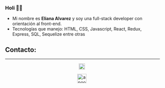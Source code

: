 ### Holi 👋👋
- Mi nombre es **Eliana Alvarez** y soy una full-stack developer con orientación al front-end.
- Tecnologías que manejo: HTML, CSS, Javascript, React, Redux, Express, SQL, Sequelize entre otras

## Contacto:
<hr/>
<p align="center">
<a href="https://http://www.linkedin.com/in/eliana-gabriela-alvarez/" target="_blank"><img align="center" src="https://cdn-icons-png.flaticon.com/512/1383/1383262.png" alt="apoorvtyagi" height="20" width="20" /></a>&nbsp;
</p>
<p align="center">
<a href="mailto:alvarezeliana00@gmail.com" target="blank"><img align="center" src="https://cdn-icons.flaticon.com/png/512/2875/premium/2875394.png?token=exp=1641350902~hmac=cafcdb1ea0d4451dea1bbee27e075da5" alt="apoorvtyagi" height="30" width="30" /></a>&nbsp;
</p>

<!--
**Alvarezeli/Alvarezeli** is a ✨ _special_ ✨ repository because its `README.md` (this file) appears on your GitHub profile.

Here are some ideas to get you started:

- 🔭 I’m currently working on ...
- 🌱 I’m currently learning ...
- 👯 I’m looking to collaborate on ...
- 🤔 I’m looking for help with ...
- 💬 Ask me about ...
- 📫 How to reach me: ...
- 😄 Pronouns: ...
- ⚡ Fun fact: ...
-->
